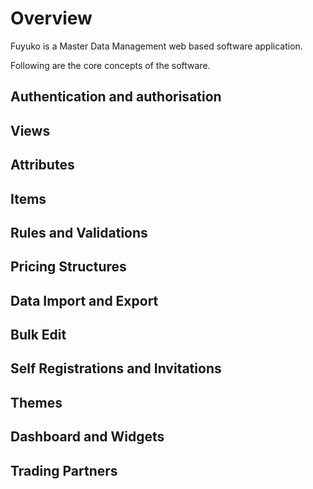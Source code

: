 # Overview

Fuyuko is a Master Data Management web based software application. 

Following are the core concepts of the software.

## Authentication and authorisation

## Views

## Attributes

## Items

## Rules and Validations

## Pricing Structures

## Data Import and Export

## Bulk Edit

## Self Registrations and Invitations

## Themes

## Dashboard and Widgets

## Trading Partners





